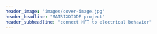 ```yaml
---
header_image: "images/cover-image.jpg"
header_headline: "MATRIXDIODE project"
header_subheadline: "connect NFT to electrical behavior"
---
```

